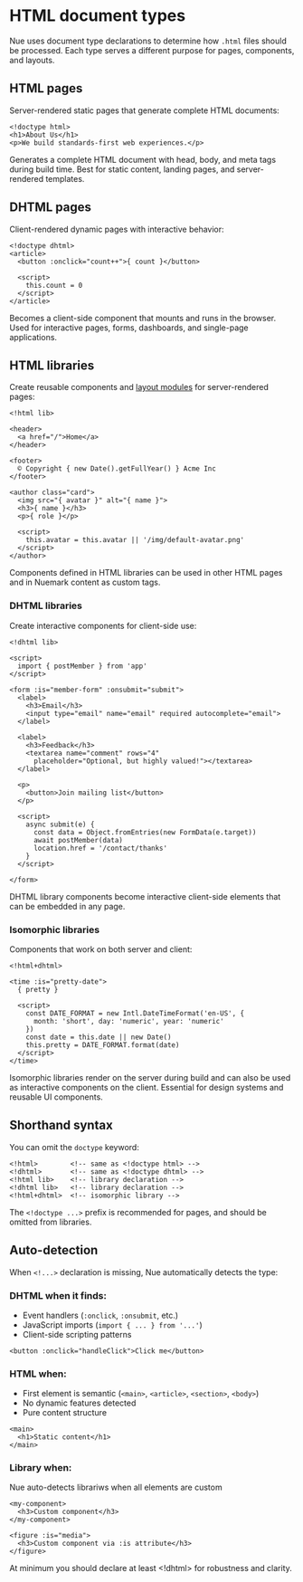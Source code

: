 
# HTML document types
Nue uses document type declarations to determine how `.html` files should be processed. Each type serves a different purpose for pages, components, and layouts.


## HTML pages
Server-rendered static pages that generate complete HTML documents:

```
<!doctype html>
<h1>About Us</h1>
<p>We build standards-first web experiences.</p>
```

Generates a complete HTML document with head, body, and meta tags during build time. Best for static content, landing pages, and server-rendered templates.

## DHTML pages
Client-rendered dynamic pages with interactive behavior:

```
<!doctype dhtml>
<article>
  <button :onclick="count++">{ count }</button>

  <script>
    this.count = 0
  </script>
</article>
```

Becomes a client-side component that mounts and runs in the browser. Used for interactive pages, forms, dashboards, and single-page applications.


## HTML libraries
Create reusable components and [layout modules](/docs/layout-system) for server-rendered pages:

```
<!html lib>

<header>
  <a href="/">Home</a>
</header>

<footer>
  © Copyright { new Date().getFullYear() } Acme Inc
</footer>

<author class="card">
  <img src="{ avatar }" alt="{ name }">
  <h3>{ name }</h3>
  <p>{ role }</p>

  <script>
    this.avatar = this.avatar || '/img/default-avatar.png'
  </script>
</author>

```

Components defined in HTML libraries can be used in other HTML pages and in Nuemark content as custom tags.


### DHTML libraries
Create interactive components for client-side use:

```
<!dhtml lib>

<script>
  import { postMember } from 'app'
</script>

<form :is="member-form" :onsubmit="submit">
  <label>
    <h3>Email</h3>
    <input type="email" name="email" required autocomplete="email">
  </label>

  <label>
    <h3>Feedback</h3>
    <textarea name="comment" rows="4"
      placeholder="Optional, but highly valued!"></textarea>
  </label>

  <p>
    <button>Join mailing list</button>
  </p>

  <script>
    async submit(e) {
      const data = Object.fromEntries(new FormData(e.target))
      await postMember(data)
      location.href = '/contact/thanks'
    }
  </script>

</form>
```

DHTML library components become interactive client-side elements that can be embedded in any page.


### Isomorphic libraries
Components that work on both server and client:

```
<!html+dhtml>

<time :is="pretty-date">
  { pretty }

  <script>
    const DATE_FORMAT = new Intl.DateTimeFormat('en-US', {
      month: 'short', day: 'numeric', year: 'numeric'
    })
    const date = this.date || new Date()
    this.pretty = DATE_FORMAT.format(date)
  </script>
</time>
```

Isomorphic libraries render on the server during build and can also be used as interactive components on the client. Essential for design systems and reusable UI components.

## Shorthand syntax
You can omit the `doctype` keyword:

```
<!html>        <!-- same as <!doctype html> -->
<!dhtml>       <!-- same as <!doctype dhtml> -->
<!html lib>    <!-- library declaration -->
<!dhtml lib>   <!-- library declaration -->
<!html+dhtml>  <!-- isomorphic library -->
```

The `<!doctype ...>` prefix is recommended for pages, and should be omitted from libraries.

## Auto-detection
When `<!...>` declaration is missing, Nue automatically detects the type:

### DHTML when it finds:
- Event handlers (`:onclick`, `:onsubmit`, etc.)
- JavaScript imports (`import { ... } from '...'`)
- Client-side scripting patterns

```
<button :onclick="handleClick">Click me</button>
```

### HTML when:
- First element is semantic (`<main>`, `<article>`, `<section>`, `<body>`)
- No dynamic features detected
- Pure content structure

```
<main>
  <h1>Static content</h1>
</main>
```

### Library when:
Nue auto-detects librariws when all elements are custom

```
<my-component>
  <h3>Custom component</h3>
</my-component>

<figure :is="media">
  <h3>Custom component via :is attribute</h3>
</figure>
```

At minimum you should declare at least <!dhtml> for robustness and clarity.



